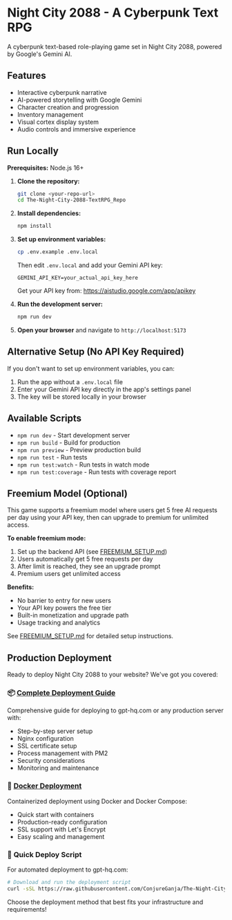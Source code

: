 # Night City 2088 - A Cyberpunk Text RPG

A cyberpunk text-based role-playing game set in Night City 2088, powered by Google's Gemini AI.

## Features

- Interactive cyberpunk narrative
- AI-powered storytelling with Google Gemini
- Character creation and progression
- Inventory management
- Visual cortex display system
- Audio controls and immersive experience

## Run Locally

**Prerequisites:** Node.js 16+

1. **Clone the repository:**

   ```bash
   git clone <your-repo-url>
   cd The-Night-City-2088-TextRPG_Repo
   ```

2. **Install dependencies:**

   ```bash
   npm install
   ```

3. **Set up environment variables:**

   ```bash
   cp .env.example .env.local
   ```

   Then edit `.env.local` and add your Gemini API key:

   ```env
   GEMINI_API_KEY=your_actual_api_key_here
   ```

   Get your API key from: <https://aistudio.google.com/app/apikey>

4. **Run the development server:**

   ```bash
   npm run dev
   ```

5. **Open your browser** and navigate to `http://localhost:5173`

## Alternative Setup (No API Key Required)

If you don't want to set up environment variables, you can:

1. Run the app without a `.env.local` file
2. Enter your Gemini API key directly in the app's settings panel
3. The key will be stored locally in your browser

## Available Scripts

- `npm run dev` - Start development server
- `npm run build` - Build for production
- `npm run preview` - Preview production build
- `npm run test` - Run tests
- `npm run test:watch` - Run tests in watch mode
- `npm run test:coverage` - Run tests with coverage report

## Freemium Model (Optional)

This game supports a freemium model where users get 5 free AI requests per day using your API key, then can upgrade to premium for unlimited access.

**To enable freemium mode:**

1. Set up the backend API (see [FREEMIUM_SETUP.md](FREEMIUM_SETUP.md))
2. Users automatically get 5 free requests per day
3. After limit is reached, they see an upgrade prompt
4. Premium users get unlimited access

**Benefits:**
- No barrier to entry for new users
- Your API key powers the free tier
- Built-in monetization and upgrade path
- Usage tracking and analytics

See [FREEMIUM_SETUP.md](FREEMIUM_SETUP.md) for detailed setup instructions.

## Production Deployment

Ready to deploy Night City 2088 to your website? We've got you covered:

### 📦 **[Complete Deployment Guide](DEPLOYMENT.md)**
Comprehensive guide for deploying to gpt-hq.com or any production server with:
- Step-by-step server setup
- Nginx configuration
- SSL certificate setup  
- Process management with PM2
- Security considerations
- Monitoring and maintenance

### 🐳 **[Docker Deployment](DOCKER_DEPLOYMENT.md)**
Containerized deployment using Docker and Docker Compose:
- Quick start with containers
- Production-ready configuration
- SSL support with Let's Encrypt
- Easy scaling and management

### 🚀 **Quick Deploy Script**
For automated deployment to gpt-hq.com:

```bash
# Download and run the deployment script
curl -sSL https://raw.githubusercontent.com/ConjureGanja/The-Night-City-2088-TextRPG_Repo/main/deploy-gpt-hq.sh | bash
```

Choose the deployment method that best fits your infrastructure and requirements!
